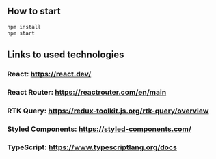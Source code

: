 
## How to start

```sh
npm install
npm start
```

## Links to used technologies
### React: https://react.dev/ 
### React Router: https://reactrouter.com/en/main
### RTK Query: https://redux-toolkit.js.org/rtk-query/overview
### Styled Components: https://styled-components.com/
### TypeScript: https://www.typescriptlang.org/docs 
